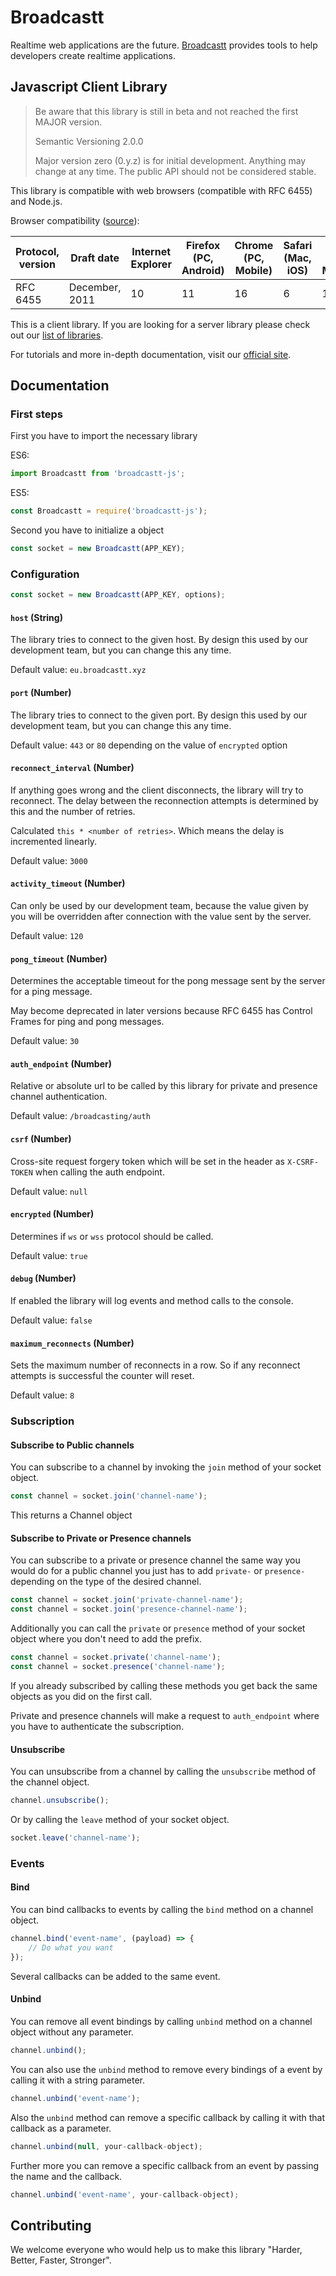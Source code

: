 # Broadcastt

Realtime web applications are the future. [Broadcastt](https://broadcastt.xyz/) provides tools to help developers create realtime applications.

## Javascript Client Library

> Be aware that this library is still in beta and not reached the first MAJOR version.
> 
> Semantic Versioning 2.0.0
>
> Major version zero (0.y.z) is for initial development. Anything may change at any time. The public API should not be considered stable.

This library is compatible with web browsers (compatible with RFC 6455) and Node.js.

Browser compatibility ([source](https://en.wikipedia.org/wiki/WebSocket#Browser_implementation)):

| Protocol, version | Draft date     | Internet Explorer | Firefox (PC, Android) | Chrome (PC, Mobile) | Safari (Mac, iOS) | Opera (PC, Mobile) | Android Browser |
| ----------------- | -------------- | ----------------- | --------------------- | ------------------- | ----------------- | ------------------ | --------------- |
| RFC 6455          | December, 2011 | 10                | 11                    | 16                  | 6                 | 12.10              | 4.4             |

This is a client library. If you are looking for a server library please check out our [list of libraries](https://broadcastt.xyz/docs/libraries).

For tutorials and more in-depth documentation, visit our [official site](https://broadcastt.xyz/).

## Documentation

### First steps

First you have to import the necessary library

ES6:

```javascript
import Broadcastt from 'broadcastt-js';
```

ES5:

```javascript
const Broadcastt = require('broadcastt-js');
```

Second you have to initialize a object

```javascript
const socket = new Broadcastt(APP_KEY);
```

### Configuration

```javascript
const socket = new Broadcastt(APP_KEY, options);
```

#### `host` (String)

The library tries to connect to the given host. By design this used by our development team, but you can change this any time.

Default value: `eu.broadcastt.xyz`

#### `port` (Number)

The library tries to connect to the given port. By design this used by our development team, but you can change this any time.

Default value: `443` or `80` depending on the value of `encrypted` option

#### `reconnect_interval` (Number)

If anything goes wrong and the client disconnects, the library will try to reconnect. The delay between the reconnection attempts is determined by this and the number of retries.

Calculated `this * <number of retries>`. Which means the delay is incremented linearly.

Default value: `3000`

#### `activity_timeout` (Number)

Can only be used by our development team, because the value given by you will be overridden after connection with the value sent by the server.

Default value: `120`

#### `pong_timeout` (Number)

Determines the acceptable timeout for the pong message sent by the server for a ping message.

May become deprecated in later versions because RFC 6455 has Control Frames for ping and pong messages.

Default value: `30`

#### `auth_endpoint` (Number)

Relative or absolute url to be called by this library for private and presence channel authentication.

Default value: `/broadcasting/auth`

#### `csrf` (Number)

Cross-site request forgery token which will be set in the header as `X-CSRF-TOKEN` when calling the auth endpoint.

Default value: `null`

#### `encrypted` (Number)

Determines if `ws` or `wss` protocol should be called.

Default value: `true`

#### `debug` (Number)

If enabled the library will log events and method calls to the console.

Default value: `false`

#### `maximum_reconnects` (Number)

Sets the maximum number of reconnects in a row. So if any reconnect attempts is successful the counter will reset.

Default value: `8`

### Subscription

#### Subscribe to Public channels

You can subscribe to a channel by invoking the `join` method of your socket object.

```javascript
const channel = socket.join('channel-name');
```

This returns a Channel object

#### Subscribe to Private or Presence channels

You can subscribe to a private or presence channel the same way you would do for a public channel you just has to add `private-` or `presence-` depending on the type of the desired channel. 

```javascript
const channel = socket.join('private-channel-name');
const channel = socket.join('presence-channel-name');
```

Additionally you can call the `private` or `presence` method of your socket object where you don't need to add the prefix.

```javascript
const channel = socket.private('channel-name');
const channel = socket.presence('channel-name');
```

If you already subscribed by calling these methods you get back the same objects as you did on the first call.

Private and presence channels will make a request to `auth_endpoint` where you have to authenticate the subscription.

#### Unsubscribe

You can unsubscribe from a channel by calling the `unsubscribe` method of the channel object.

```javascript
channel.unsubscribe();
```

Or by calling the `leave` method of your socket object.

```javascript
socket.leave('channel-name');
```

### Events

#### Bind

You can bind callbacks to events by calling the `bind` method on a channel object.

```javascript
channel.bind('event-name', (payload) => {
    // Do what you want
});
```

Several callbacks can be added to the same event.

#### Unbind

You can remove all event bindings by calling `unbind` method on a channel object without any parameter. 

```javascript
channel.unbind();
```

You can also use the `unbind` method to remove every bindings of a event by calling it with a string parameter.

```javascript
channel.unbind('event-name');
```

Also the `unbind` method can remove a specific callback by calling it with that callback as a parameter.

```javascript
channel.unbind(null, your-callback-object);
```

Further more you can remove a specific callback from an event by passing the name and the callback.

```javascript
channel.unbind('event-name', your-callback-object);
```

## Contributing

We welcome everyone who would help us to make this library "Harder, Better, Faster, Stronger".
